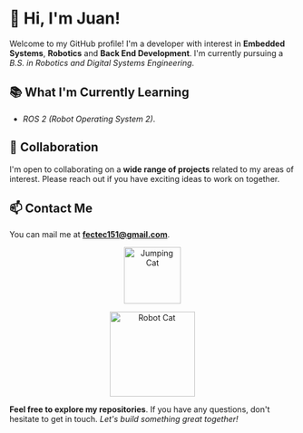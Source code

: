 # 👋 Hi, I'm Juan!

Welcome to my GitHub profile! I'm a developer with interest in **Embedded Systems**, **Robotics** and **Back End Development**. I'm currently pursuing a *B.S. in Robotics and Digital Systems Engineering*.

## 📚 What I'm Currently Learning

- *ROS 2 (Robot Operating System 2)*.

## 📌 Collaboration

I'm open to collaborating on a **wide range of projects** related to my areas of interest. Please reach out if you have exciting ideas to work on together.

## 📫 Contact Me

You can mail me at **fectec151@gmail.com**.

<p align="center">
  <img src="https://media.tenor.com/CnP64S7lszwAAAAi/meme-cat-cat-meme.gif" alt = "Jumping Cat" width = "100" height = "100"/>
</p>

<p align="center">
  <img src="https://github.com/fectec/fectec/assets/127822858/20e1216e-ff68-4748-9ef1-6ba718132a0c" alt = "Robot Cat" width = "150" height = "150"/>
</p>

**Feel free to explore my repositories**. If you have any questions, don't hesitate to get in touch. *Let's build something great together!*
